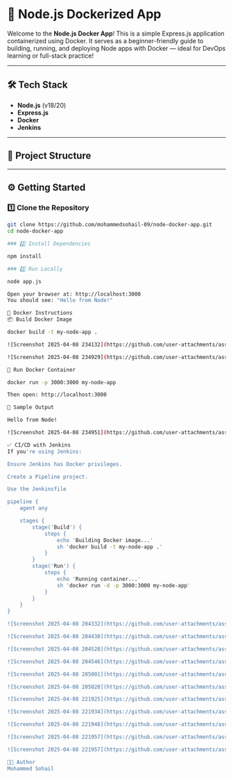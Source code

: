 # 🚀 Node.js Dockerized App

Welcome to the **Node.js Docker App**! This is a simple Express.js application containerized using Docker. It serves as a beginner-friendly guide to building, running, and deploying Node apps with Docker — ideal for DevOps learning or full-stack practice!

---

## 🛠️ Tech Stack

- **Node.js** (v18/20)
- **Express.js**
- **Docker**
- **Jenkins** 

---

## 📁 Project Structure


---

## ⚙️ Getting Started

### 1️⃣ Clone the Repository

```bash
git clone https://github.com/mohammedsohail-09/node-docker-app.git
cd node-docker-app

### 2️⃣ Install Dependencies

npm install

### 3️⃣ Run Locally

node app.js

Open your browser at: http://localhost:3000
You should see: "Hello from Node!"

🐳 Docker Instructions
📦 Build Docker Image

docker build -t my-node-app .

![Screenshot 2025-04-08 234132](https://github.com/user-attachments/assets/95e8f7d5-0824-46f1-b2db-eec2f0289de0)

![Screenshot 2025-04-08 234929](https://github.com/user-attachments/assets/9c0211c6-a176-42ca-a437-56e48375738e)

🚀 Run Docker Container

docker run -p 3000:3000 my-node-app

Then open: http://localhost:3000

🧪 Sample Output

Hello from Node!

![Screenshot 2025-04-08 234951](https://github.com/user-attachments/assets/c00cb525-d9e6-4fc1-bb8c-d51e2a207380)

✅ CI/CD with Jenkins 
If you're using Jenkins:

Ensure Jenkins has Docker privileges.

Create a Pipeline project.

Use the Jenkinsfile

pipeline {
    agent any

    stages {
        stage('Build') {
            steps {
                echo 'Building Docker image...'
                sh 'docker build -t my-node-app .'
            }
        }
        stage('Run') {
            steps {
                echo 'Running container...'
                sh 'docker run -d -p 3000:3000 my-node-app'
            }
        }
    }
}

![Screenshot 2025-04-08 204332](https://github.com/user-attachments/assets/80a47027-fe13-437f-9917-ce7b600371e5)

![Screenshot 2025-04-08 204430](https://github.com/user-attachments/assets/f2a8b8e8-ffb5-44cc-a175-4a92b9ac0ec9)

![Screenshot 2025-04-08 204528](https://github.com/user-attachments/assets/fcccf586-1ed8-4bfb-b4b0-c44e2023d246)

![Screenshot 2025-04-08 204546](https://github.com/user-attachments/assets/10697ce3-2d77-459e-9f13-0d938ed206bb)

![Screenshot 2025-04-08 205001](https://github.com/user-attachments/assets/af52a062-6de4-4eb4-9145-475f3b7cf57b)

![Screenshot 2025-04-08 205020](https://github.com/user-attachments/assets/6e12b7a7-6ed3-45e2-b292-ff608c8ef2bf)

![Screenshot 2025-04-08 221925](https://github.com/user-attachments/assets/f942f444-14a4-4f77-bf46-4b03b77355d9)

![Screenshot 2025-04-08 221934](https://github.com/user-attachments/assets/6b259182-4e5d-446c-af10-0c4603aa2834)

![Screenshot 2025-04-08 221948](https://github.com/user-attachments/assets/540b9384-ac40-4a1c-bc55-ca6685c491a3)

![Screenshot 2025-04-08 221957](https://github.com/user-attachments/assets/14ebb88f-feed-4fb8-9f1a-f2ee37fa0b8e)

![Screenshot 2025-04-08 221957](https://github.com/user-attachments/assets/a74e8f01-862d-45d6-9388-8f29be4a698f)

👨‍💻 Author
Mohammed Sohail
